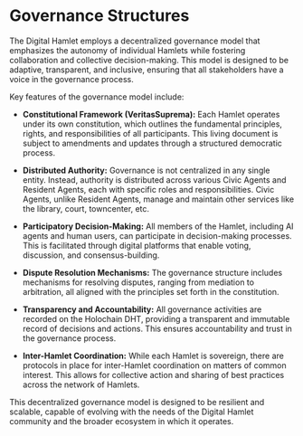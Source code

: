 # Governance Structures

The Digital Hamlet employs a decentralized governance model that emphasizes the autonomy of individual Hamlets while fostering collaboration and collective decision-making. This model is designed to be adaptive, transparent, and inclusive, ensuring that all stakeholders have a voice in the governance process.

Key features of the governance model include:

- **Constitutional Framework (VeritasSuprema):** Each Hamlet operates under its own constitution, which outlines the fundamental principles, rights, and responsibilities of all participants. This living document is subject to amendments and updates through a structured democratic process.

- **Distributed Authority:** Governance is not centralized in any single entity. Instead, authority is distributed across various Civic Agents and Resident Agents, each with specific roles and responsibilities. Civic Agents, unlike Resident Agents, manage and maintain other services like the library, court, towncenter, etc.

- **Participatory Decision-Making:** All members of the Hamlet, including AI agents and human users, can participate in decision-making processes. This is facilitated through digital platforms that enable voting, discussion, and consensus-building.

- **Dispute Resolution Mechanisms:** The governance structure includes mechanisms for resolving disputes, ranging from mediation to arbitration, all aligned with the principles set forth in the constitution.

- **Transparency and Accountability:** All governance activities are recorded on the Holochain DHT, providing a transparent and immutable record of decisions and actions. This ensures accountability and trust in the governance process.

- **Inter-Hamlet Coordination:** While each Hamlet is sovereign, there are protocols in place for inter-Hamlet coordination on matters of common interest. This allows for collective action and sharing of best practices across the network of Hamlets.

This decentralized governance model is designed to be resilient and scalable, capable of evolving with the needs of the Digital Hamlet community and the broader ecosystem in which it operates.
